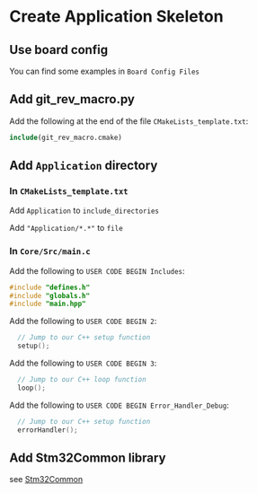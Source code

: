 # Create Application Skeleton



## Use board config

You can find some examples in `Board Config Files`



## Add git_rev_macro.py

Add the following at the end of the file `CMakeLists_template.txt`:

```cmake
include(git_rev_macro.cmake)
```



## Add `Application` directory

### In `CMakeLists_template.txt`

Add `Application` to `include_directories`

Add `"Application/*.*"` to `file`



### In `Core/Src/main.c`

Add the following to `USER CODE BEGIN Includes`:

```c
#include "defines.h"
#include "globals.h"
#include "main.hpp"
```

Add the following to `USER CODE BEGIN 2`:

```c
  // Jump to our C++ setup function
  setup();
```

Add the following to `USER CODE BEGIN 3`:

```c
  // Jump to our C++ loop function
  loop();
```

Add the following to `USER CODE BEGIN Error_Handler_Debug`:

```c
  // Jump to our C++ setup function
  errorHandler();
```



## Add Stm32Common library

see [Stm32Common](https://github.com/libsmart/Stm32Common)







